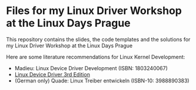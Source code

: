 # Files for my Linux Driver Workshop at the Linux Days Prague

This repository contains the slides, the code templates and the solutions for my Linux Driver Workshop at the Linux Days Prague

Here are some literature recommendations for Linux Kernel Development:

- Madieu: Linux Device Driver Development (ISBN:  1803240067)
- [Linux Device Driver 3rd Edition](https://lwn.net/Kernel/LDD3/)
- (German only) Quade: Linux Treiber entwickeln (ISBN-10: 3988890383)
